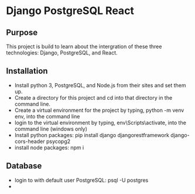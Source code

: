 # Django PostgreSQL React

## Purpose
This project is build to learn about the intergration of these three technologies: Django, PostgreSQL, and React.

## Installation

* Install python 3, PostgreSQL, and Node.js from their sites and set them up.  
* Create a directory for this project and cd into that directory in the command line.
* Create a virtual environment for the project by typing, python -m venv env, into the command line
* login to the virtual environment by typing, env\Scripts\activate, into the command line (windows only)
* Install python packages: pip install django djangorestframework django-cors-header psycopg2
* install node packages: npm i

## Database
* login to with default user PostgreSQL: psql -U postgres
* 
